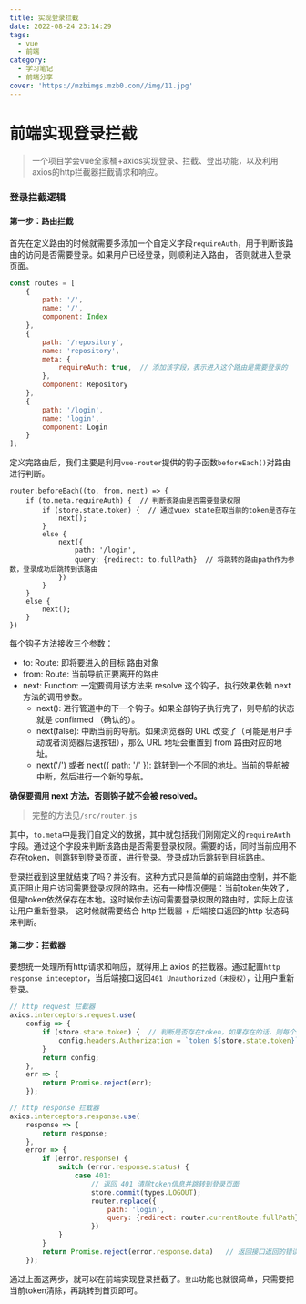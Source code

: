 ```yaml
---
title: 实现登录拦截
date: 2022-08-24 23:14:29
tags:
  - vue
  - 前端
category:
  - 学习笔记
  - 前端分享
cover: 'https://mzbimgs.mzb0.com//img/11.jpg'
---
```


# 前端实现登录拦截

> 一个项目学会vue全家桶+axios实现登录、拦截、登出功能，以及利用axios的http拦截器拦截请求和响应。

### 登录拦截逻辑

#### 第一步：路由拦截

首先在定义路由的时候就需要多添加一个自定义字段`requireAuth`，用于判断该路由的访问是否需要登录。如果用户已经登录，则顺利进入路由， 否则就进入登录页面。

```js
const routes = [
    {
        path: '/',
        name: '/',
        component: Index
    },
    {
        path: '/repository',
        name: 'repository',
        meta: {
            requireAuth: true,  // 添加该字段，表示进入这个路由是需要登录的
        },
        component: Repository
    },
    {
        path: '/login',
        name: 'login',
        component: Login
    }
];
```

定义完路由后，我们主要是利用`vue-router`提供的钩子函数`beforeEach()`对路由进行判断。

```
router.beforeEach((to, from, next) => {
    if (to.meta.requireAuth) {  // 判断该路由是否需要登录权限
        if (store.state.token) {  // 通过vuex state获取当前的token是否存在
            next();
        }
        else {
            next({
                path: '/login',
                query: {redirect: to.fullPath}  // 将跳转的路由path作为参数，登录成功后跳转到该路由
            })
        }
    }
    else {
        next();
    }
})
```

每个钩子方法接收三个参数：

- to: Route: 即将要进入的目标 路由对象
- from: Route: 当前导航正要离开的路由
- next: Function: 一定要调用该方法来 resolve 这个钩子。执行效果依赖 next 方法的调用参数。
  - next(): 进行管道中的下一个钩子。如果全部钩子执行完了，则导航的状态就是 confirmed （确认的）。
  - next(false): 中断当前的导航。如果浏览器的 URL 改变了（可能是用户手动或者浏览器后退按钮），那么 URL 地址会重置到 from 路由对应的地址。
  - next('/') 或者 next({ path: '/' }): 跳转到一个不同的地址。当前的导航被中断，然后进行一个新的导航。

**确保要调用 next 方法，否则钩子就不会被 resolved。**

> 完整的方法见`/src/router.js`

其中，`to.meta`中是我们自定义的数据，其中就包括我们刚刚定义的`requireAuth`字段。通过这个字段来判断该路由是否需要登录权限。需要的话，同时当前应用不存在token，则跳转到登录页面，进行登录。登录成功后跳转到目标路由。

登录拦截到这里就结束了吗？并没有。这种方式只是简单的前端路由控制，并不能真正阻止用户访问需要登录权限的路由。还有一种情况便是：当前token失效了，但是token依然保存在本地。这时候你去访问需要登录权限的路由时，实际上应该让用户重新登录。 这时候就需要结合 http 拦截器 + 后端接口返回的http 状态码来判断。

#### 第二步：拦截器

要想统一处理所有http请求和响应，就得用上 axios 的拦截器。通过配置`http response inteceptor`，当后端接口返回`401 Unauthorized（未授权）`，让用户重新登录。

```js
// http request 拦截器
axios.interceptors.request.use(
    config => {
        if (store.state.token) {  // 判断是否存在token，如果存在的话，则每个http header都加上token
            config.headers.Authorization = `token ${store.state.token}`;
        }
        return config;
    },
    err => {
        return Promise.reject(err);
    });

// http response 拦截器
axios.interceptors.response.use(
    response => {
        return response;
    },
    error => {
        if (error.response) {
            switch (error.response.status) {
                case 401:
                    // 返回 401 清除token信息并跳转到登录页面
                    store.commit(types.LOGOUT);
                    router.replace({
                        path: 'login',
                        query: {redirect: router.currentRoute.fullPath}
                    })
            }
        }
        return Promise.reject(error.response.data)   // 返回接口返回的错误信息
    });
```

通过上面这两步，就可以在前端实现登录拦截了。`登出`功能也就很简单，只需要把当前token清除，再跳转到首页即可。

